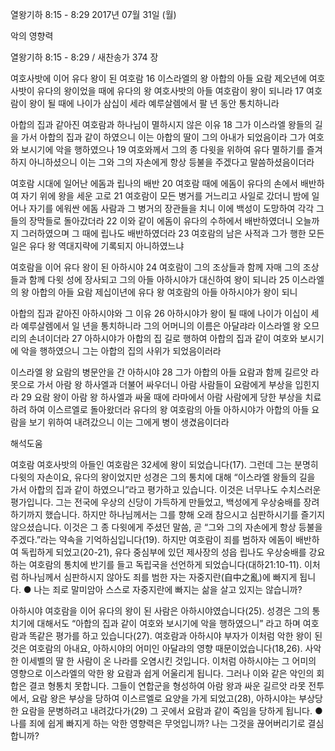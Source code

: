 열왕기하 8:15 - 8:29 
2017년 07월 31일 (월)

악의 영향력



열왕기하 8:15 - 8:29 / 새찬송가 374 장


여호사밧에 이어 유다 왕이 된 여호람
16 이스라엘의 왕 아합의 아들 요람 제오년에 여호사밧이 유다의 왕이었을 때에 유다의 왕 여호사밧의 아들 여호람이 왕이 되니라 17 여호람이 왕이 될 때에 나이가 삼십이 세라 예루살렘에서 팔 년 동안 통치하니라


아합의 집과 같아진 여호람과 하나님이 멸하시지 않은 이유
18 그가 이스라엘 왕들의 길을 가서 아합의 집과 같이 하였으니 이는 아합의 딸이 그의 아내가 되었음이라 그가 여호와 보시기에 악을 행하였으나 19 여호와께서 그의 종 다윗을 위하여 유다 멸하기를 즐겨하지 아니하셨으니 이는 그와 그의 자손에게 항상 등불을 주겠다고 말씀하셨음이더라

여호람 시대에 일어난 에돔과 립나의 배반
20 여호람 때에 에돔이 유다의 손에서 배반하여 자기 위에 왕을 세운 고로 21 여호람이 모든 병거를 거느리고 사일로 갔더니 밤에 일어나 자기를 에워싼 에돔 사람과 그 병거의 장관들을 치니 이에 백성이 도망하여 각각 그들의 장막들로 돌아갔더라 22 이와 같이 에돔이 유다의 수하에서 배반하였더니 오늘까지 그러하였으며 그 때에 립나도 배반하였더라 23 여호람의 남은 사적과 그가 행한 모든 일은 유다 왕 역대지략에 기록되지 아니하였느냐

여호람을 이어 유다 왕이 된 아하시야
24 여호람이 그의 조상들과 함께 자매 그의 조상들과 함께 다윗 성에 장사되고 그의 아들 아하시야가 대신하여 왕이 되니라 25 이스라엘의 왕 아합의 아들 요람 제십이년에 유다 왕 여호람의 아들 아하시야가 왕이 되니

아합의 집과 같아진 아하시야와 그 이유
26 아하시야가 왕이 될 때에 나이가 이십이 세라 예루살렘에서 일 년을 통치하니라 그의 어머니의 이름은 아달랴라 이스라엘 왕 오므리의 손녀이더라 27 아하시야가 아합의 집 길로 행하여 아합의 집과 같이 여호와 보시기에 악을 행하였으니 그는 아합의 집의 사위가 되었음이러라

이스라엘 왕 요람의 병문안을 간 아하시야
28 그가 아합의 아들 요람과 함께 길르앗 라못으로 가서 아람 왕 하사엘과 더불어 싸우더니 아람 사람들이 요람에게 부상을 입힌지라 29 요람 왕이 아람 왕 하사엘과 싸울 때에 라마에서 아람 사람에게 당한 부상을 치료하려 하여 이스르엘로 돌아왔더라 유다의 왕 여호람의 아들 아하시야가 아합의 아들 요람을 보기 위하여 내려갔으니 이는 그에게 병이 생겼음이더라

해석도움





여호람
여호사밧의 아들인 여호람은 32세에 왕이 되었습니다(17). 그런데 그는 분명히 다윗의 자손이요, 유다의 왕이었지만 성경은 그의 통치에 대해 “이스라엘 왕들의 길을 가서 아합의 집과 같이 하였으니”라고 평가하고 있습니다. 이것은 너무나도 수치스러운 평가입니다. 그는 전국에 우상의 신당이 가득하게 만들었고, 백성에게 우상숭배를 장려하기까지 했습니다. 하지만 하나님께서는 그를 향해 오래 참으시고 심판하시기를 즐기지 않으셨습니다. 이것은 그 종 다윗에게 주셨던 말씀, 곧 “그와 그의 자손에게 항상 등불을 주겠다.”라는 약속을 기억하심입니다(19). 하지만 여호람이 죄를 범하자 에돔이 배반하여 독립하게 되었고(20-21), 유다 중심부에 있던 제사장의 성읍 립나도 우상숭배를 강요하는 여호람의 통치에 반기를 들고 독립국을 선언하게 되었습니다(대하21:10-11). 이처럼 하나님께서 심판하시지 않아도 죄를 범한 자는 자중지란(自中之亂)에 빠지게 됩니다.
● 나는 죄로 말미암아 스스로 자중지란에 빠지는 삶을 살고 있지는 않습니까?

아하시야
여호람을 이어 유다의 왕이 된 사람은 아하시야였습니다(25). 성경은 그의 통치기에 대해서도 “아합의 집과 같이 여호와 보시기에 악을 행하였으니” 라고 하며 여호람과 똑같은 평가를 하고 있습니다(27). 여호람과 아하시야 부자가 이처럼 악한 왕이 된 것은 여호람의 아내요, 아하시야의 어미인 아달랴의 영향 때문이었습니다(18,26). 사악한 이세벨의 딸 한 사람이 온 나라를 오염시킨 것입니다. 이처럼 아하시야는 그 어미의 영향으로 이스라엘의 악한 왕 요람과 쉽게 어울리게 됩니다. 그러나 이와 같은 악인의 회합은 결코 형통치 못합니다. 그들이 연합군을 형성하여 아람 왕과 싸운 길르앗 라못 전투에서, 요람 왕은 부상을 당하여 이스르엘로 요양을 가게 되었고(28), 아하시야는 부상당한 요람을 문병하려고 내려갔다가(29) 그 곳에서 요람과 같이 죽임을 당하게 됩니다.
● 나를 죄에 쉽게 빠지게 하는 악한 영향력은 무엇입니까? 나는 그것을 끊어버리기로 결심합니까?